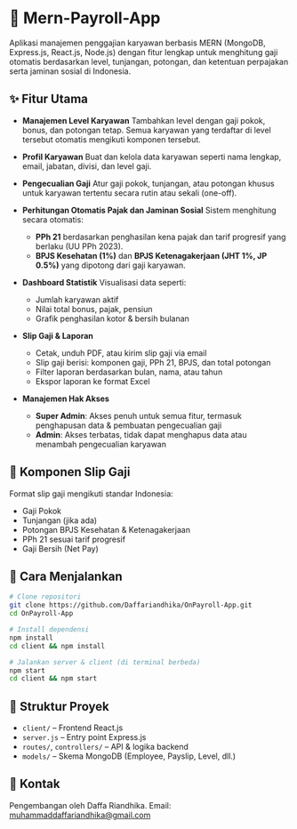 # 💼 Mern-Payroll-App

Aplikasi manajemen penggajian karyawan berbasis MERN (MongoDB, Express.js, React.js, Node.js) dengan fitur lengkap untuk menghitung gaji otomatis berdasarkan level, tunjangan, potongan, dan ketentuan perpajakan serta jaminan sosial di Indonesia.

## ✨ Fitur Utama

* **Manajemen Level Karyawan**
  Tambahkan level dengan gaji pokok, bonus, dan potongan tetap. Semua karyawan yang terdaftar di level tersebut otomatis mengikuti komponen tersebut.

* **Profil Karyawan**
  Buat dan kelola data karyawan seperti nama lengkap, email, jabatan, divisi, dan level gaji.

* **Pengecualian Gaji**
  Atur gaji pokok, tunjangan, atau potongan khusus untuk karyawan tertentu secara rutin atau sekali (one-off).

* **Perhitungan Otomatis Pajak dan Jaminan Sosial**
  Sistem menghitung secara otomatis:
  - **PPh 21** berdasarkan penghasilan kena pajak dan tarif progresif yang berlaku (UU PPh 2023).
  - **BPJS Kesehatan (1%)** dan **BPJS Ketenagakerjaan (JHT 1%, JP 0.5%)** yang dipotong dari gaji karyawan.

* **Dashboard Statistik**
  Visualisasi data seperti:
  - Jumlah karyawan aktif
  - Nilai total bonus, pajak, pensiun
  - Grafik penghasilan kotor & bersih bulanan

* **Slip Gaji & Laporan**

  - Cetak, unduh PDF, atau kirim slip gaji via email
  - Slip gaji berisi: komponen gaji, PPh 21, BPJS, dan total potongan
  - Filter laporan berdasarkan bulan, nama, atau tahun
  - Ekspor laporan ke format Excel

* **Manajemen Hak Akses**

  - **Super Admin**: Akses penuh untuk semua fitur, termasuk penghapusan data & pembuatan pengecualian gaji
  - **Admin**: Akses terbatas, tidak dapat menghapus data atau menambah pengecualian karyawan

## 📄 Komponen Slip Gaji

Format slip gaji mengikuti standar Indonesia:
- Gaji Pokok
- Tunjangan (jika ada)
- Potongan BPJS Kesehatan & Ketenagakerjaan
- PPh 21 sesuai tarif progresif
- Gaji Bersih (Net Pay)

## 🚀 Cara Menjalankan

```bash
# Clone repositori
git clone https://github.com/Daffariandhika/OnPayroll-App.git
cd OnPayroll-App

# Install dependensi
npm install
cd client && npm install

# Jalankan server & client (di terminal berbeda)
npm start
cd client && npm start
```

## 📂 Struktur Proyek

* `client/` – Frontend React.js
* `server.js` – Entry point Express.js
* `routes/`, `controllers/` – API & logika backend
* `models/` – Skema MongoDB (Employee, Payslip, Level, dll.)

## 📧 Kontak

Pengembangan oleh Daffa Riandhika.
Email: [muhammaddaffariandhika@gmail.com](mailto:muhammaddaffariandhika@gmail.com)